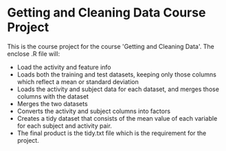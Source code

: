 # Getting and Cleaning Data Course Project

This is the course project for the course 'Getting and Cleaning Data'. The enclose .R file
will: 
* Load the activity and feature info
* Loads both the training and test datasets, keeping only those columns which reflect a mean or standard deviation
* Loads the activity and subject data for each dataset, and merges those columns with the dataset
* Merges the two datasets
* Converts the activity and subject columns into factors
* Creates a tidy dataset that consists of the mean value of each variable for each subject and activity pair.
* The final product is the tidy.txt file which is the requirement for the project.
